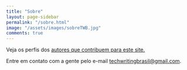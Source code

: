 ```yaml
---
title: "Sobre"
layout: page-sidebar
permalink: "/sobre.html"
image: "/assets/images/sobreTWB.jpg"
comments: true
---
```


Veja os perfis dos [autores que contribuem para este site.]({{site.baseurl}}/authors-list.html)

Entre em contato com a gente pelo e-mail [techwritingbrasil@gmail.com](mailto:techwritingbrasil@gmail.com).
